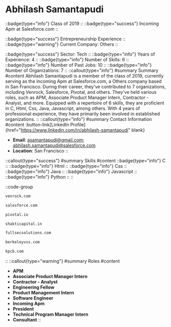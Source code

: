 # Abhilash Samantapudi
::badge{type="info"}
Class of 2019
::
::badge{type="success"}
Incoming Apm at Salesforce.com
::

::badge{type="success"}
Entrepreneurship Experience
::
::badge{type="warning"}
Current Company: Others
::

::badge{type="success"}
Sector: Tech
::
::badge{type="info"}
Years of Experience: 4
::
::badge{type="info"}
Number of Skills: 6
::
::badge{type="info"}
Number of Past Jobs: 10
::
::badge{type="info"}
Number of Organizations: 7
::
::callout{type="info"}
#summary
Summary
#content
Abhilash Samantapudi is a member of the class of 2019, currently serving as the Incoming Apm at Salesforce.com, a Others company based in San Francisco. During their career, they've contributed to 7 organizations, including Venrock, Salesforce, Pivotal, and others. They've held various roles, such as APM, Associate Product Manager Intern, Contractor - Analyst, and more. Equipped with a repertoire of 6 skills, they are proficient in C, Html, Css, Java, Javascript, among others.  With 4 years of professional experience, they have primarily been involved in established organizations.
::
::callout{type="info"}
#summary
Contact Information
#content
:button-link[LinkedIn Profile]{href="https://www.linkedin.com/in/abhilash-samantapudi" blank}
- **Email**: asamantapudi@gmail.com; abhilash.samantapudi@salesforce.com
- **Location**: San Francisco
::

::callout{type="success"}
#summary
Skills
#content
::badge{type="info"}
C
::
::badge{type="info"}
Html
::
::badge{type="info"}
Css
::
::badge{type="info"}
Java
::
::badge{type="info"}
Javascript
::
::badge{type="info"}
Python
::
::

::code-group
```bash [Venrock]
venrock.com
```
```bash [Salesforce]
salesforce.com
```
```bash [Pivotal]
pivotal.io
```
```bash [Shakti Capital Advisors]
shakticapital.in
```
```bash [Salesforce.com]
fullsecsolutions.com
```
```bash [Venture Strategy Solutions]
berkeleyvss.com
```
```bash [Kleiner Perkins Caufield & Byers]
kpcb.com
```
::
::callout{type="warning"}
#summary
Roles
#content
- **APM**
- **Associate Product Manager Intern**
- **Contractor - Analyst**
- **Engineering Fellow**
- **Product Management Intern**
- **Software Engineer**
- **Incoming Apm**
- **President**
- **Technical Program Manager Intern**
- **Consultant**
::

